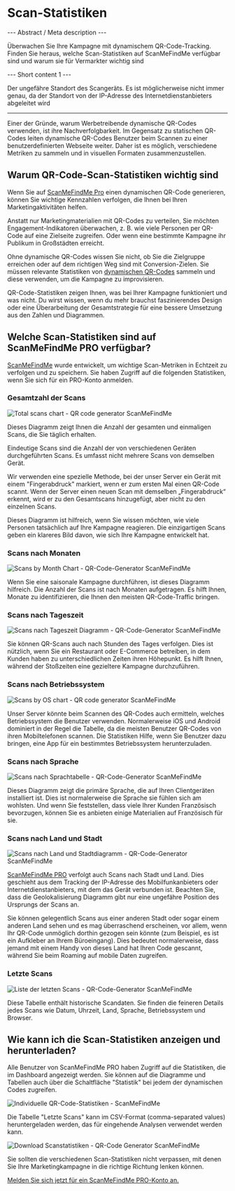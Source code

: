 <h1>Scan-Statistiken</h1>

--- Abstract / Meta description ---

Überwachen Sie Ihre Kampagne mit dynamischem QR-Code-Tracking. Finden Sie heraus, welche Scan-Statistiken auf ScanMeFindMe verfügbar sind und warum sie für Vermarkter wichtig sind

--- Short content 1 ---

Der ungefähre Standort des Scangeräts. Es ist möglicherweise nicht immer genau, da der Standort von der IP-Adresse des Internetdienstanbieters abgeleitet wird

----------

<p>Einer der Gründe, warum Werbetreibende dynamische QR-Codes verwenden, ist ihre Nachverfolgbarkeit.
    Im Gegensatz zu statischen QR-Codes leiten dynamische QR-Codes Benutzer beim Scannen zu einer benutzerdefinierten Webseite weiter.
    Daher ist es möglich, verschiedene Metriken zu sammeln und in visuellen Formaten zusammenzustellen.</p>

<h2>Warum QR-Code-Scan-Statistiken wichtig sind</h2>

<p>Wenn Sie auf <a href="#pro">ScanMeFindMe Pro</a> einen dynamischen QR-Code generieren, können Sie wichtige Kennzahlen verfolgen, die Ihnen bei Ihren Marketingaktivitäten helfen.</p>

<p>Anstatt nur Marketingmaterialien mit QR-Codes zu verteilen,
    Sie möchten Engagement-Indikatoren überwachen, z. B. wie viele Personen per QR-Code auf eine Zielseite zugreifen.
    Oder wenn eine bestimmte Kampagne ihr Publikum in Großstädten erreicht.</p>

<p>Ohne dynamische QR-Codes wissen Sie nicht, ob Sie die Zielgruppe erreichen oder auf dem richtigen Weg sind
    mit Conversion-Zielen. Sie müssen relevante Statistiken von <a href="#about:product">dynamischen QR-Codes</a> sammeln und diese verwenden, um die Kampagne zu improvisieren.</p>

<p>QR-Code-Statistiken zeigen Ihnen, was bei Ihrer Kampagne funktioniert und was nicht. Du wirst wissen, wenn du mehr brauchst
    faszinierendes Design oder eine Überarbeitung der Gesamtstrategie für eine bessere Umsetzung aus den Zahlen und Diagrammen.</p>
<h2>Welche Scan-Statistiken sind auf ScanMeFindMe PRO verfügbar?</h2>
<p><a href="#static:url">ScanMeFindMe</a> wurde entwickelt, um wichtige Scan-Metriken in Echtzeit zu verfolgen und zu speichern.
    Sie haben Zugriff auf die folgenden Statistiken, wenn Sie sich für ein PRO-Konto anmelden.</p>

<h3>Gesamtzahl der Scans</h3>
<p class="imageholder"><img src="https://media.scanmefindme.com/blog/about_statistics/files/img 1 - total scans.png" alt="Total scans chart - QR code generator ScanMeFindMe"></p>
<p>Dieses Diagramm zeigt Ihnen die Anzahl der gesamten und einmaligen Scans, die Sie täglich erhalten.</p>
<p>Eindeutige Scans sind die Anzahl der von verschiedenen Geräten durchgeführten Scans. Es umfasst nicht mehrere Scans von demselben Gerät.</p>

<p>Wir verwenden eine spezielle Methode, bei der unser Server ein Gerät mit einem "Fingerabdruck" markiert, wenn er zum ersten Mal einen QR-Code scannt.
    Wenn der Server einen neuen Scan mit demselben „Fingerabdruck“ erkennt, wird er zu den Gesamtscans hinzugefügt, aber nicht zu den einzelnen Scans.</p>

<p>Dieses Diagramm ist hilfreich, wenn Sie wissen möchten, wie viele Personen tatsächlich auf Ihre Kampagne reagieren.
    Die einzigartigen Scans geben ein klareres Bild davon, wie sich Ihre Kampagne entwickelt hat.</p>
 <h3>Scans nach Monaten</h3>

<p class="imageholder"><img src="https://media.scanmefindme.com/blog/about_statistics/files/img 2 - scans by month.png" alt="Scans by Month Chart - QR-Code-Generator ScanMeFindMe "></p>

<p>Wenn Sie eine saisonale Kampagne durchführen, ist dieses Diagramm hilfreich. Die Anzahl der Scans ist nach Monaten aufgetragen.
    Es hilft Ihnen, Monate zu identifizieren, die Ihnen den meisten QR-Code-Traffic bringen.</p>

<h3>Scans nach Tageszeit</h3>
<p class="imageholder"><img src="https://media.scanmefindme.com/blog/about_statistics/files/img 3 - scans by hour of the day.png" alt="Scans nach Tageszeit Diagramm - QR-Code-Generator ScanMeFindMe"></p>
<p>Sie können QR-Scans auch nach Stunden des Tages verfolgen. Dies ist nützlich, wenn Sie ein Restaurant oder E-Commerce betreiben, in dem
    Kunden haben zu unterschiedlichen Zeiten ihren Höhepunkt. Es hilft Ihnen, während der Stoßzeiten eine gezieltere Kampagne durchzuführen.</p>

<h3>Scans nach Betriebssystem</h3>
<p class="imageholder"><img src="https://media.scanmefindme.com/blog/about_statistics/files/img 4 - scans by OS.png" alt="Scans by OS chart - QR code generator ScanMeFindMe "></p>
<p>Unser Server könnte beim Scannen des QR-Codes auch ermitteln, welches Betriebssystem die Benutzer verwenden. Normalerweise iOS und
    Android dominiert in der Regel die Tabelle, da die meisten Benutzer QR-Codes von ihren Mobiltelefonen scannen. Die Statistiken
    Hilfe, wenn Sie Benutzer dazu bringen, eine App für ein bestimmtes Betriebssystem herunterzuladen.</p>

<h3>Scans nach Sprache</h3>
<p class="imageholder"><img src="https://media.scanmefindme.com/blog/about_statistics/files/img 5 - scans by lang.png" alt="Scans nach Sprachtabelle - QR-Code-Generator ScanMeFindMe "></p>

<p>Dieses Diagramm zeigt die primäre Sprache, die auf Ihren Clientgeräten installiert ist. Dies ist normalerweise die Sprache
sie fühlen sich am wohlsten. Und wenn Sie feststellen, dass viele Ihrer Kunden Französisch bevorzugen, können Sie es anbieten
einige Materialien auf Französisch für sie.</p>


<h3>Scans nach Land und Stadt</h3>

<p class="imageholder"><img src="https://media.scanmefindme.com/blog/about_statistics/files/img 6 - scans by country and city.png" alt="Scans nach Land und Stadtdiagramm - QR-Code-Generator ScanMeFindMe"></p>
<p><a href="#pro">ScanMeFindMe PRO</a> verfolgt auch Scans nach Stadt und Land. Dies geschieht aus dem Tracking der IP-Adresse
    des Mobilfunkanbieters oder Internetdienstanbieters, mit dem das Gerät verbunden ist. Beachten Sie, dass die Geolokalisierung
    Diagramm gibt nur eine ungefähre Position des Ursprungs der Scans an.</p>

<p>Sie können gelegentlich Scans aus einer anderen Stadt oder sogar einem anderen Land sehen und es mag überraschend erscheinen,
    vor allem, wenn Ihr QR-Code unmöglich dorthin gezogen sein könnte
(zum Beispiel, es ist ein Aufkleber an Ihrem Büroeingang). Dies bedeutet normalerweise, dass jemand mit einem Handy von
dieses Land hat Ihren Code gescannt, während Sie beim Roaming auf mobile Daten zugreifen.</p>


<h3>Letzte Scans</h3>

<p class="imageholder"><img src="https://media.scanmefindme.com/blog/about_statistics/files/img 7 - last scans.png" alt="Liste der letzten Scans - QR-Code-Generator ScanMeFindMe"></p>
<p>Diese Tabelle enthält historische Scandaten. Sie finden die feineren Details jedes Scans wie Datum, Uhrzeit, Land, Sprache, Betriebssystem und Browser.</p>


<h2>Wie kann ich die Scan-Statistiken anzeigen und herunterladen?</h2>
<p>Alle Benutzer von ScanMeFindMe PRO haben Zugriff auf die Statistiken, die im Dashboard angezeigt werden. Sie können auf die Diagramme und Tabellen auch über die Schaltfläche "Statistik" bei jedem der dynamischen Codes zugreifen.</p>

<p class="imageholder"><img src="https://media.scanmefindme.com/blog/about_statistics/files/img 8 - dynamic codes-statistic.png" alt="Individuelle QR-Code-Statistiken - ScanMeFindMe"></p>

<p>Die Tabelle "Letzte Scans" kann im CSV-Format (comma-separated values) heruntergeladen werden, das für eingehende Analysen verwendet werden kann.</p>
<p class="imageholder"><img src="https://media.scanmefindme.com/blog/about_statistics/files/img 7 - last scans - download as CSV.png" alt="Download Scanstatistiken - QR-Code Generator ScanMeFindMe"></p>

<p>Sie sollten die verschiedenen Scan-Statistiken nicht verpassen, mit denen Sie Ihre Marketingkampagne in die richtige Richtung lenken können.</p>

<p><a href="#pro">Melden Sie sich jetzt für ein ScanMeFindMe PRO-Konto an.</a></p>